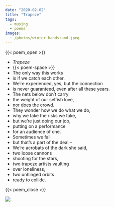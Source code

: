 ```yaml
---
date: "2020-02-02"
title: "Trapeze"
tags:
  - musing
  - poems
images:
  - /photos/winter-handstand.jpeg
---
```


{{< poem_open >}}
* *Trapeze*
* {{< poem-space >}}
* The only way this works
* is if we catch each other.
* We’re experienced, yes, but the connection 
* is never guaranteed, even after all these years. 
* The nets below don’t carry 
* the weight of our selfish love,
* nor does the crowd. 
* They wonder how we do what we do,
* why we take the risks we take, 
* but we’re just doing our job, 
* putting on a performance 
* for an audience of one. 
* Sometimes we fall 
* but that’s a part of the deal –
* We’re acrobats of the dark she said,
* two loose cannons 
* shooting for the stars,
* two trapeze artists vaulting 
* over loneliness,
* two unhinged orbits 
* ready to collide.

{{< poem_close >}}

![](/photos/winter-handstand.jpeg)